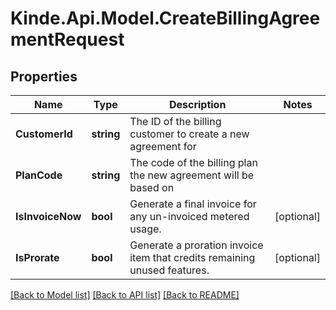 # Kinde.Api.Model.CreateBillingAgreementRequest

## Properties

Name | Type | Description | Notes
------------ | ------------- | ------------- | -------------
**CustomerId** | **string** | The ID of the billing customer to create a new agreement for | 
**PlanCode** | **string** | The code of the billing plan the new agreement will be based on | 
**IsInvoiceNow** | **bool** | Generate a final invoice for any un-invoiced metered usage. | [optional] 
**IsProrate** | **bool** | Generate a proration invoice item that credits remaining unused features. | [optional] 

[[Back to Model list]](../README.md#documentation-for-models) [[Back to API list]](../README.md#documentation-for-api-endpoints) [[Back to README]](../README.md)

